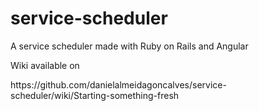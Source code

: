 # service-scheduler
A service scheduler made with Ruby on Rails and Angular
<p>
  Wiki available on
</p>
<p>
https://github.com/danielalmeidagoncalves/service-scheduler/wiki/Starting-something-fresh
</p>
